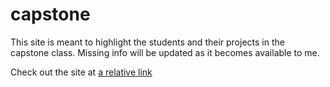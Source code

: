 # capstone
This site is meant to highlight the students and their projects in the capstone class. Missing info will be updated as it becomes available to me.

Check out the site at [a relative link](home.html)
